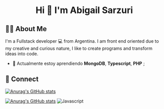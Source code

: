 <h1 align="center"> Hi 👋 I'm Abigail Sarzuri </h1>

## 👨‍💻 About Me

I'm a Fullstack developer 💻 from Argentina.
I am front end oriented due to my creative and curious nature, I like to create programs and transform ideas into code.

- 🌱 Actualmente estoy aprendiendo **MongoDB**, **Typescript**, **PHP** ;

## 📩 Connect



[![Anurag's GitHub stats](https://github-readme-stats.vercel.app/api/top-langs/?username=abigailsc&hide=html&layout=compact&theme=dark)](https://github.com/anuraghazra/github-readme-stats)

[![Anurag's GitHub stats](https://github-readme-stats.vercel.app/api?username=abigailsc&theme=dark&show_icons=true)](https://github.com/anuraghazra/github-readme-stats)
![Javascript](https://user-images.githubusercontent.com/98998465/211070773-e04ce3f3-c19f-4654-9e48-c5f6fe0c9091.png?style=for-the-badge&logo=javascript&logoColor=white)
